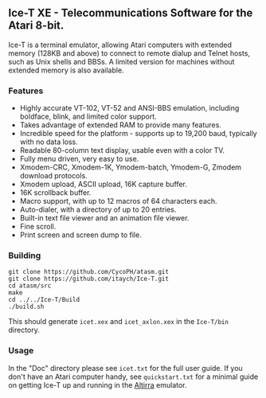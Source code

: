 ## Ice-T XE - Telecommunications Software for the Atari 8-bit.
Ice-T is a terminal emulator, allowing Atari computers with extended memory (128KB and above) to connect to remote dialup and Telnet hosts, such as Unix shells and BBSs. A limited version for machines without extended memory is also available.
### Features
* Highly accurate VT-102, VT-52 and ANSI-BBS emulation, including boldface, blink, and limited color support.
* Takes advantage of extended RAM to provide many features.
* Incredible speed for the platform - supports up to 19,200 baud, typically with no data loss.
* Readable 80-column text display, usable even with a color TV.
* Fully menu driven, very easy to use.
* Xmodem-CRC, Xmodem-1K, Ymodem-batch, Ymodem-G, Zmodem download protocols.
* Xmodem upload, ASCII upload, 16K capture buffer.
* 16K scrollback buffer.
* Macro support, with up to 12 macros of 64 characters each.
* Auto-dialer, with a directory of up to 20 entries.
* Built-in text file viewer and an animation file viewer.
* Fine scroll.
* Print screen and screen dump to file.

### Building
    git clone https://github.com/CycoPH/atasm.git
    git clone https://github.com/itaych/Ice-T.git
    cd atasm/src
    make
    cd ../../Ice-T/Build
    ./build.sh
This should generate `icet.xex` and `icet_axlon.xex` in the `Ice-T/bin` directory.

### Usage
In the "Doc" directory please see `icet.txt` for the full user guide. If you don't have an Atari computer handy, see `quickstart.txt` for a minimal guide on getting Ice-T up and running in the [Altirra](https://www.virtualdub.org/altirra.html) emulator.
